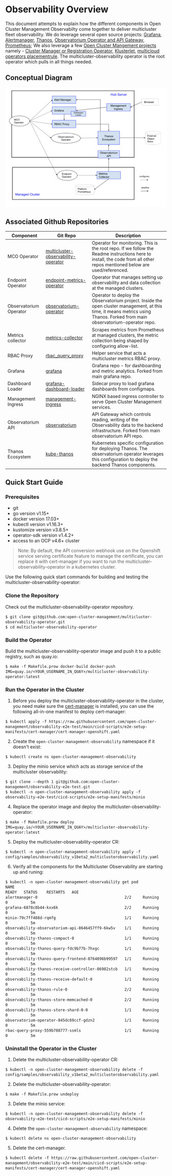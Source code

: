 # Observability Overview

This document attempts to explain how the different components in Open Cluster Management Observabilty come together to deliver multicluster fleet observability. We do leverage several open source projects: [Grafana](https://github.com/grafana/grafana), [Alertmanager](https://github.com/prometheus/alertmanager), [Thanos](https://github.com/thanos-io/thanos/), [Observatorium Operator and API Gateway](https://github.com/observatorium), [Prometheus](https://github.com/prometheus/prometheus); We also leverage a few [Open Cluster Mangement projects](https://open-cluster-management.io/) namely - [Cluster Manager or Registration Operator](https://github.com/open-cluster-management/registration-operator), [Klusterlet](https://github.com/open-cluster-management/registration-operator), [multicloud operators placementrule](https://github.com/open-cluster-management/multicloud-operators-placementrule). The multicluster-observability operator is the root operator which pulls in all things needed.

## Conceptual Diagram

![Conceptual Diagram of the Components](docs/images/observability_overview_in_ocm.png)

## Associated Github Repositories

Component |Git Repo	| Description	
---  | ------ | ----  
MCO Operator | [multicluster-observability-operator](https://github.com/open-cluster-management/multicluster-observability-operator) | Operator for monitoring. This is the root repo. If we follow the Readme instructions here to install, the code from all other repos mentioned below are used/referenced.
Endpoint Operator | [endpoint-metrics-operator](https://github.com/open-cluster-management/endpoint-metrics-operator) | Operator that manages  setting up observability and data collection at the managed clusters.
Observatorium Operator | [observatorium-operator](https://github.com/open-cluster-management/observatorium-operator) | Operator to deploy the Observatorium project. Inside the open cluster management, at this time, it means metrics using Thanos. Forked from main observatorium-operator repo.
Metrics collector | [metrics-collector](https://github.com/open-cluster-management/metrics-collector) | Scrapes metrics from Prometheus at managed clusters, the metric collection being shaped by configuring allow-list. 
RBAC Proxy | [rbac_query_proxy](https://github.com/open-cluster-management/rbac-query-proxy) | Helper service that acts a multicluster metrics RBAC proxy.
Grafana | [grafana](https://github.com/open-cluster-management/grafana) | Grafana repo -  for  dashboarding and metric analytics. Forked from main grafana repo.
Dashboard Loader | [grafana-dashboard-loader](https://github.com/open-cluster-management/grafana-dashboard-loader) | Sidecar proxy to load grafana dashboards from configmaps. 
Management Ingress | [management-ingress](https://github.com/open-cluster-management/management-ingress) | NGINX based ingress controller to serve Open Cluster Management services. 
Observatorium API | [observatorium](https://github.com/open-cluster-management/observatorium) | API Gateway which controls reading, writing of the Observability data to the backend infrastructure. Forked from main observatorium API repo.
Thanos Ecosystem | [kube-thanos](https://github.com/open-cluster-management/kube-thanos) | Kubernetes specific configuration for deploying Thanos. The observatorium operator leverages this configuration to deploy the backend Thanos components.

## Quick Start Guide

### Prerequisites

- git
- go version v1.15+
- docker version 17.03+
- kubectl version v1.16.3+
- kustomize version v3.8.5+
- operator-sdk version v1.4.2+
- access to an OCP v4.6+ cluster

> Note: By default, the API conversion webhook use on the Openshift service serving certificate feature to manage the certificate, you can replace it with cert-manager if you want to run the multicluster-observability-operator in a kubernetes cluster.

Use the following quick start commands for building and testing the multicluster-observability-operator:

### Clone the Repository

Check out the multicluster-observability-operator repository.

```
$ git clone git@github.com:open-cluster-management/multicluster-observability-operator.git
$ cd multicluster-observability-operator
```

### Build the Operator

Build the multicluster-observability-operator image and push it to a public registry, such as quay.io:

```
$ make -f Makefile.prow docker-build docker-push IMG=quay.io/<YOUR_USERNAME_IN_QUAY>/multicluster-observability-operator:latest
```

### Run the Operator in the Cluster

1. Before you deploy the multicluster-observability-operator in the cluster, you need make sure the [cert-manager](https://github.com/open-cluster-management/cert-manager) is installed, you can use the following all-in-one manifest to deploy cert-manager:

```
$ kubectl apply -f https://raw.githubusercontent.com/open-cluster-management/observability-e2e-test/main/cicd-scripts/e2e-setup-manifests/cert-manager/cert-manager-openshift.yaml
```

2. Create the `open-cluster-management-observability` namespace if it doesn't exist:
```
$ kubectl create ns open-cluster-management-observability
```

3. Deploy the minio service which acts as storage service of the multicluster observability:
```
$ git clone --depth 1 git@github.com:open-cluster-management/observability-e2e-test.git
$ kubectl -n open-cluster-management-observability apply -f observability-e2e-test/cicd-scripts/e2e-setup-manifests/minio
```

4. Replace the operator image and deploy the multicluster-observability-operator:
```
$ make -f Makefile.prow deploy IMG=quay.io/<YOUR_USERNAME_IN_QUAY>/multicluster-observability-operator:latest
```

5. Deploy the multicluster-observability-operator CR:
```
$ kubectl -n open-cluster-management-observability apply -f config/samples/observability_v1beta2_multiclusterobservability.yaml
```

6. Verify all the components for the Multicluster Observability are starting up and runing:
```
$ kubectl -n open-cluster-management-observability get pod
NAME                                                              READY   STATUS    RESTARTS   AGE
alertmanager-0                                      2/2     Running   0          5m
grafana-6878c8b44-kxx6k                             2/2     Running   0          5m
minio-79c7ff488d-rqmfg                              1/1     Running   0          5m
observability-observatorium-api-8646457ff9-6kw5v    1/1     Running   0          5m
observability-thanos-compact-0                      1/1     Running   0          5m
observability-thanos-query-fdc9b77b-7hxgc           1/1     Running   0          5m
observability-thanos-query-frontend-8764896b99597   1/1     Running   0          5m
observability-thanos-receive-controller-86982stcb   1/1     Running   0          5m
observability-thanos-receive-default-0              1/1     Running   0          5m
observability-thanos-rule-0                         2/2     Running   0          5m
observability-thanos-store-memcached-0              2/2     Running   0          5m
observability-thanos-store-shard-0-0                1/1     Running   0          5m
observatorium-operator-845dc69ccf-gdzn2             1/1     Running   0          5m
rbac-query-proxy-559b788777-ssmls                   1/1     Running   0          5m
```

### Uninstall the Operator in the Cluster

1. Delete the multicluster-observability-operator CR:

```
$ kubectl -n open-cluster-management-observability delete -f config/samples/observability_v1beta2_multiclusterobservability.yaml
```

2. Delete the multicluster-observability-operator:

```
$ make -f Makefile.prow undeploy
```

3. Delete the minio service:

```
$ kubectl -n open-cluster-management-observability delete -f observability-e2e-test/cicd-scripts/e2e-setup-manifests/minio
```

4. Delete the `open-cluster-management-observability` namespace:

```
$ kubectl delete ns open-cluster-management-observability
```

5. Delete the cert-manager.

```
$ kubectl delete -f https://raw.githubusercontent.com/open-cluster-management/observability-e2e-test/main/cicd-scripts/e2e-setup-manifests/cert-manager/cert-manager-openshift.yaml
```
